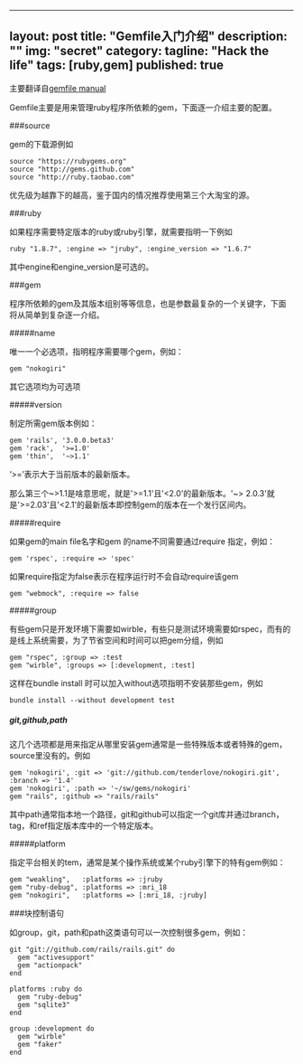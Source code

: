 ---
layout: post
title: "Gemfile入门介绍"
description: ""
img: "secret"
category: 
tagline: "Hack the life"
tags: [ruby,gem]
published: true
--

主要翻译自[gemfile manual](http://gembundler.com/v1.3/man/gemfile.5.html)

Gemfile主要是用来管理ruby程序所依赖的gem，下面逐一介绍主要的配置。


###source

gem的下载源例如

    source "https://rubygems.org"
    source "http://gems.github.com"
    source "http://ruby.taobao.com"

优先级为越靠下的越高，鉴于国内的情况推荐使用第三个大淘宝的源。
    
###ruby

如果程序需要特定版本的ruby或ruby引擎，就需要指明一下例如

    ruby "1.8.7", :engine => "jruby", :engine_version => "1.6.7"

其中engine和engine_version是可选的。

###gem

   程序所依赖的gem及其版本组别等等信息，也是参数最复杂的一个关键字，下面将从简单到复杂逐一介绍。

#####name

唯一一个必选项，指明程序需要哪个gem，例如：

    gem "nokogiri"

其它选项均为可选项

#####version

制定所需gem版本例如：

    gem 'rails', '3.0.0.beta3'
    gem 'rack',  '>=1.0'
    gem 'thin',  '~>1.1'

<p>‘>=’表示大于当前版本的最新版本。</p>
<p>那么第三个~>1.1是啥意思呢，就是'>=1.1'且'<2.0'的最新版本。'~> 2.0.3'就是'>=2.03'且'<2.1'的最新版本即控制gem的版本在一个发行区间内。</p>

#####require

如果gem的main file名字和gem 的name不同需要通过require 指定，例如：

    gem 'rspec', :require => 'spec'

如果require指定为false表示在程序运行时不会自动require该gem

    gem "webmock", :require => false
    
#####group

有些gem只是开发环境下需要如wirble，有些只是测试环境需要如rspec，而有的是线上系统需要，为了节省空间和时间可以把gem分组，例如

    gem "rspec", :group => :test
    gem "wirble", :groups => [:development, :test]

这样在bundle install 时可以加入without选项指明不安装那些gem，例如

    bundle install --without development test

##### git,github,path

这几个选项都是用来指定从哪里安装gem通常是一些特殊版本或者特殊的gem，source里没有的。例如

    gem 'nokogiri', :git => 'git://github.com/tenderlove/nokogiri.git', :branch => '1.4'
    gem 'nokogiri', :path => '~/sw/gems/nokogiri'
    gem "rails", :github => "rails/rails"

其中path通常指本地一个路径，git和github可以指定一个git库并通过branch，tag，和ref指定版本库中的一个特定版本。

#####platform

指定平台相关的tem，通常是某个操作系统或某个ruby引擎下的特有gem例如：

    gem "weakling",   :platforms => :jruby
    gem "ruby-debug", :platforms => :mri_18
    gem "nokogiri",   :platforms => [:mri_18, :jruby]

###块控制语句

如group，git，path和path这类语句可以一次控制很多gem，例如：

    git "git://github.com/rails/rails.git" do
      gem "activesupport"
      gem "actionpack"
    end

    platforms :ruby do
      gem "ruby-debug"
      gem "sqlite3"
    end

    group :development do
      gem "wirble"
      gem "faker"
    end
